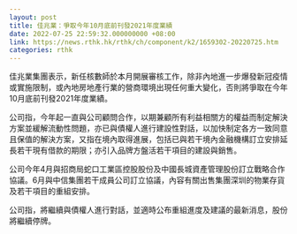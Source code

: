 ```yaml
---
layout: post
title: 佳兆業：爭取今年10月底前刊發2021年度業績
date: 2022-07-25 22:59:32.000000000 +08:00
link: https://news.rthk.hk/rthk/ch/component/k2/1659302-20220725.htm
categories: rthk
---
```


佳兆業集團表示，新任核數師於本月開展審核工作，除非內地進一步爆發新冠疫情或實施限制，或內地房地產行業的營商環境出現任何重大變化，否則將爭取在今年10月底前刊發2021年度業績。

公司指，今年起一直與公司顧問合作，以期兼顧所有利益相關方的權益而制定解決方案並緩解流動性問題，亦已與債權人進行建設性對話，以加快制定各方一致同意且保值的解決方案，又指在境內取得進展，包括已與若干境內金融機構訂立安排延長若干現有借款的期限；亦引入品牌方盤活若干項目的建設與銷售。

公司今年4月與招商局蛇口工業區控股股份及中國長城資產管理股份訂立戰略合作協議。6月與中信集團若干成員公司訂立協議，內容有關出售集團深圳的物業存貨及若干項目的重組安排。

公司指，將繼續與債權人進行對話，並適時公布重組進度及建議的最新消息，股份將繼續停牌。
